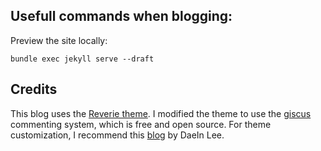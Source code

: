 ## Usefull commands when blogging:
Preview the site locally:
```
bundle exec jekyll serve --draft
```

## Credits
This blog uses the [Reverie theme](https://github.com/amitmerchant1990/reverie). I modified the theme to use the [giscus](https://giscus.app/) commenting system, which is free and open source. For theme customization, I recommend this [blog](https://lazyren.github.io/devlog/use-utterances-for-jekyll-comments.html) by DaeIn Lee.
